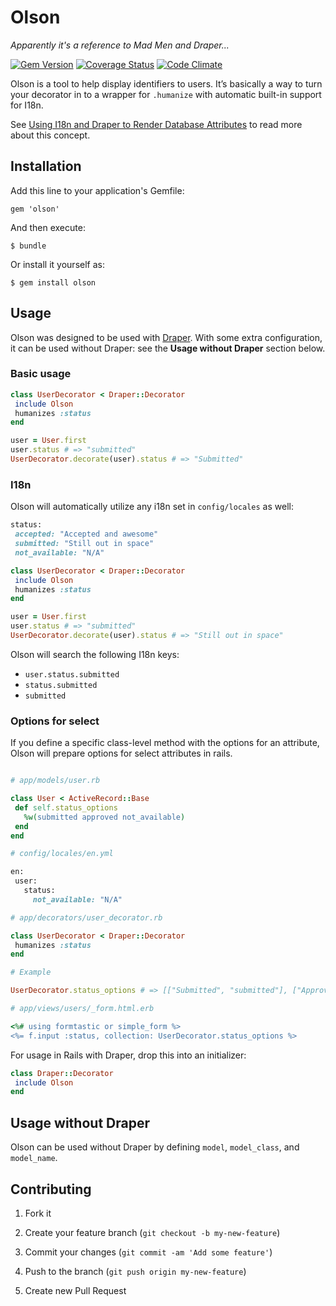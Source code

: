 # Olson

*Apparently it's a reference to Mad Men and Draper...*

[![Gem Version](https://badge.fury.io/rb/olson.png)](http://badge.fury.io/rb/olson)
[![Coverage Status](https://coveralls.io/repos/carnesmedia/olson/badge.png?branch=master)](https://coveralls.io/r/carnesmedia/olson)
[![Code Climate](https://codeclimate.com/github/carnesmedia/olson.png)](https://codeclimate.com/github/carnesmedia/olson)

Olson is a tool to help display identifiers to users. It’s basically a way to turn your decorator in to a wrapper for `.humanize` with automatic built-in support for I18n.

See [Using I18n and Draper to Render Database Attributes](http://blog.amielmartin.com/post/12341219947/using-i18n-and-draper-to-render-database-attributes) to read more about this concept.

## Installation

Add this line to your application's Gemfile:

    gem 'olson'

And then execute:

    $ bundle

Or install it yourself as:

    $ gem install olson

## Usage

Olson was designed to be used with [Draper](https://github.com/drapergem/draper). With some extra configuration, it can be used without Draper: see the **Usage without Draper** section below.

### Basic usage

```ruby
class UserDecorator < Draper::Decorator
 include Olson
 humanizes :status
end

user = User.first
user.status # => "submitted"
UserDecorator.decorate(user).status # => "Submitted"
```

### I18n

Olson will automatically utilize any i18n set in `config/locales` as well:

```ruby
status:
 accepted: "Accepted and awesome"
 submitted: "Still out in space"
 not_available: "N/A"
```

```ruby
class UserDecorator < Draper::Decorator
 include Olson
 humanizes :status
end

user = User.first
user.status # => "submitted"
UserDecorator.decorate(user).status # => "Still out in space"
```

Olson will search the following I18n keys:


* `user.status.submitted`
* `status.submitted`
* `submitted`

### Options for select

If you define a specific class-level method with the options for an attribute, Olson will prepare options for select attributes in rails.

```ruby

# app/models/user.rb

class User < ActiveRecord::Base
 def self.status_options
   %w(submitted approved not_available)
 end
end

# config/locales/en.yml

en:
 user:
   status:
     not_available: "N/A"

# app/decorators/user_decorator.rb

class UserDecorator < Draper::Decorator
 humanizes :status
end

# Example

UserDecorator.status_options # => [["Submitted", "submitted"], ["Approved", "approved"], ["N/A", "not_available"]]

# app/views/users/_form.html.erb

<%# using formtastic or simple_form %>
<%= f.input :status, collection: UserDecorator.status_options %>
```

For usage in Rails with Draper, drop this into an initializer:

```ruby
class Draper::Decorator
 include Olson
end
```


## Usage without Draper

Olson can be used without Draper by defining `model`, `model_class`, and `model_name`.

## Contributing

1. Fork it

2. Create your feature branch (`git checkout -b my-new-feature`)

3. Commit your changes (`git commit -am 'Add some feature'`)

4. Push to the branch (`git push origin my-new-feature`)

5. Create new Pull Request
